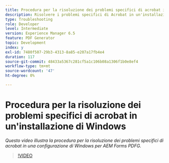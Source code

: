 ```yaml
---
title: Procedura per la risoluzione dei problemi specifici di acrobat in un'installazione di Windows
description: Risolvere i problemi specifici di Acrobat in un'installazione di Windows
type: Troubleshooting
role: Developer
level: Intermediate
version: Experience Manager 6.5
feature: PDF Generator
topic: Development
index: y
exl-id: 7480f507-29b3-4313-8a85-e207a17fb4e4
duration: 117
source-git-commit: 48433a5367c281cf5a1c106b08a1306f1b0e8ef4
workflow-type: tm+mt
source-wordcount: '47'
ht-degree: 0%

---
```


# Procedura per la risoluzione dei problemi specifici di acrobat in un&#39;installazione di Windows

*Questo video illustra la procedura per la risoluzione dei problemi specifici di acrobat in una configurazione di Windows per AEM Forms PDFG.*

>[!VIDEO](https://video.tv.adobe.com/v/3417627?quality=12&learn=on&captions=ita)
